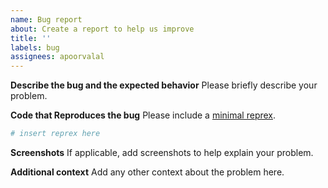 ```yaml
---
name: Bug report
about: Create a report to help us improve
title: ''
labels: bug
assignees: apoorvalal
---
```


**Describe the bug and the expected behavior**
Please briefly describe your problem.

**Code that Reproduces the bug**
Please include a [minimal reprex](https://reprex.tidyverse.org/).

``` r
# insert reprex here
```

**Screenshots**
If applicable, add screenshots to help explain your problem.

**Additional context**
Add any other context about the problem here.